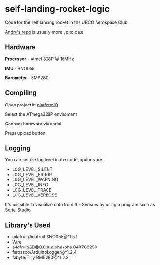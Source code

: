 # self-landing-rocket-logic
Code for the self landing rocket in the UBCO Aerospace Club.

[Andre's repo](https://github.com/AndreCox/self-landing-rocket-logic) is usually more up to date

## Hardware
**Processor** - Atmel 328P @ 16MHz

**IMU** - BNO055

**Barometer** - BMP280

## Compiling

Open project in [platformIO](https://platformio.org/)

Select the ATmega328P enviroment

Connect hardware via serial

Press upload button 

## Logging

You can set the log level in the code, options are 

* LOG_LEVEL_SILENT  
* LOG_LEVEL_ERROR   
* LOG_LEVEL_WARNING 
* LOG_LEVEL_INFO    
* LOG_LEVEL_TRACE   
* LOG_LEVEL_VERBOSE 

It's possible to visualize data from the Sensors by using a program such as [Serial Studio](https://github.com/Serial-Studio/Serial-Studio)

## Library's Used

*	adafruit/Adafruit BNO055@^1.5.1
*	Wire
*	adafruit/SD@0.0.0-alpha+sha.041f788250
*	farossco/ArduinoLogger@^1.2.4
*	fabyte/Tiny BME280@^1.0.2

